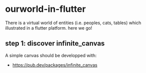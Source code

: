 # ourworld-in-flutter
There is a virtual world of entities (i.e. peoples, cats, tables) which illustrated in a flutter platform. here we go! 

## step 1: discover infinite_canvas
A simple canvas should be developped with:
- https://pub.dev/packages/infinite_canvas

